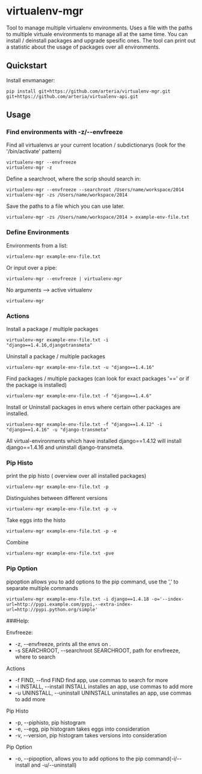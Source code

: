 # virtualenv-mgr

Tool to manage multiple virtualenv environments. Uses a file with the paths to multiple virtuale environments to manage all at the same time. You can install / deinstall packages and upgrade spesific ones. The tool can print out a statistic about the usage of packages over all environments.



## Quickstart

Install envmanager:

    pip install git+https://github.com/arteria/virtualenv-mgr.git git+https://github.com/arteria/virtualenv-api.git
    


## Usage

### Find environments with -z/--envfreeze

Find all virtualenvs ar your current location / subdictionarys (look for the '/bin/activate' pattern)

    virtualenv-mgr --envfreeze
    virtualenv-mgr -z
    
Define a searchroot, where the scrip should search in:

    virtualenv-mgr --envfreeze --searchroot /Users/name/workspace/2014
    virtualenv-mgr -zs /Users/name/workspace/2014
    
Save the paths to a file which you can use later.

    virtualenv-mgr -zs /Users/name/workspace/2014 > example-env-file.txt

### Define Environments

Environments from a list:

    virtualenv-mgr example-env-file.txt

Or input over a pipe:

    virtualenv-mgr --envfreeze | virtualenv-mgr

No arguments --> active virtualenv

    virtualenv-mgr
    
### Actions

Install a package / multiple packages

    virtualenv-mgr example-env-file.txt -i "django==1.4.16,djangotransmeta"
    
Uninstall a package / multiple packages
    
    virtualenv-mgr example-env-file.txt -u "django==1.4.16"
        
Find packages / multiple packages (can look for exact packages '==' or if the package is installed)

    virtualenv-mgr example-env-file.txt -f "django==1.4.6"
    
Install or Uninstall packages in envs where certain other packages are installed.

    virtualenv-mgr example-env-file.txt -f "django==1.4.12" -i "django==1.4.16" -u "django-transmeta"
    
All virtual-environments which have installed django==1.4.12 will install django==1.4.16 and uninstall django-transmeta.
    
### Pip Histo

print the pip histo ( overview over all installed packages)

    virtualenv-mgr example-env-file.txt -p
    
Distinguishes between different versions

    virtualenv-mgr example-env-file.txt -p -v
    
Take eggs into the histo

    virtualenv-mgr example-env-file.txt -p -e
    
Combine

    virtualenv-mgr example-env-file.txt -pve

### Pip Option

pipoption allows you to add options to the pip command, use the ',' to separate multiple commands

    virtualenv-mgr example-env-file.txt -i django==1.4.18 -o='--index-url=http://pypi.example.com/pypi,--extra-index-url=http://pypi.python.org/simple'
    

###Help:

Envfreeze:
*  -z, --envfreeze,      prints all the envs on .
*  -s SEARCHROOT, --searchroot SEARCHROOT, path for envfreeze, where to search

Actions
*  -f FIND, --find FIND  find app, use commas to search for more
*  -i INSTALL, --install INSTALL installes an app, use commas to add more
*  -u UNINSTALL, --uninstall UNINSTALL uninstalles an app, use commas to add more

Pip Histo
*  -p, --piphisto,        pip histogram
*  -e, --egg,             pip histogram takes eggs into consideration
*  -v, --version,         pip histogram takes versions into consideration

Pip Option

* -o, --pipoption,          allows you to add options to the pip command(-i/--install and -u/--uninstall) 
